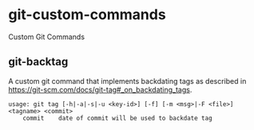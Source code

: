 # git-custom-commands
Custom Git Commands

## git-backtag

A custom git command that implements backdating tags as described in https://git-scm.com/docs/git-tag#_on_backdating_tags.

```
usage: git tag [-h|-a|-s|-u <key-id>] [-f] [-m <msg>|-F <file>] <tagname> <commit>
    commit    date of commit will be used to backdate tag
```

